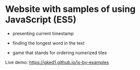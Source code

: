 # Website with samples of using JavaScript (ES5)

- presenting current timestamp

- finding the longest word in the text

- game that stands for ordering numerized tiles

Live demo:
https://gked1.github.io/js-by-examples
